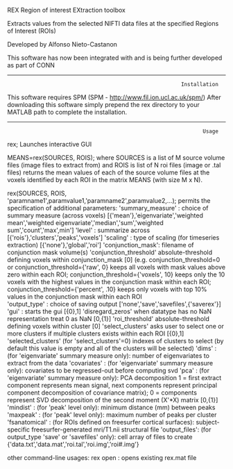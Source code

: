 REX Region of interest EXtraction toolbox

Extracts values from the selected NIFTI data files at the specified Regions of Interest (ROIs)

  Developed by 
     Alfonso Nieto-Castanon
     
  This software has now been integrated with and is being further developed as part of CONN  
     
________________________________________________________________________
                                                            Installation
This software requires SPM (SPM -  http://www.fil.ion.ucl.ac.uk/spm/)
After downloading this software simply prepend the rex directory to 
your MATLAB path to complete the installation. 


________________________________________________________________________
                                                                   Usage
  rex; 
  Launches interactive GUI
 
  MEANS=rex(SOURCES, ROIS);
  where SOURCES is a list of M source volume files (image files to extract from)
  and ROIS is list of N roi files (image or .tal files)
  returns the mean values of each of the source volume files at the voxels
  identified by each ROI in the matrix MEANS (with size M x N).
 
  rex(SOURCES, ROIS, 'paramname1',paramvalue1,'paramname2',paramvalue2,...);
    permits the specification of additional parameters:
        'summary_measure' :     choice of summary measure (across voxels) [{'mean'},'eigenvariate','weighted mean','weighted eigenvariate','median','sum','weighted sum','count','max',min']
        'level' :               summarize across [{'rois'},'clusters','peaks','voxels']
        'scaling' :             type of scaling (for timeseries extraction) [{'none'},'global','roi']
        'conjunction_mask':     filename of conjunction mask volume(s)
        'conjunction_threshold' absolute-threshold defining voxels within conjunction_mask [0] (e.g. conjunction_threshold=0 or conjunction_threshold={'raw', 0} keeps all voxels with mask values above zero within each ROI; conjunction_threshold={'voxels', 10} keeps only the 10 voxels with the highest values in the conjunction mask within each ROI; conjunction_threshold={'percent', .10} keeps only voxels with top 10% values in the conjunction mask within each ROI  
        'output_type' :         choice of saving output ['none','save','savefiles',{'saverex'}]
        'gui' :                 starts the gui [{0},1] 
        'disregard_zeros'       when datatype has no NaN representation treat 0 as NaN [0,{1}]
        'roi_threshold'         absolute-threshold defining voxels within cluster [0]
        'select_clusters'       asks user to select one or more clusters if multiple clusters exists within each ROI [{0},1]
        'selected_clusters'     (for 'select_clusters'=0) indexes of clusters to select (by default this value is empty and all of the clusters will be selected) 
        'dims' :                (for 'eigenvariate' summary measure only): number of eigenvariates to extract from the data
        'covariates' :          (for 'eigenvariate' summary measure only): covariates to be regressed-out before computing svd
        'pca' :                 (for 'eigenvariate' summary measure only): PCA decomposition 1 = first extract component represents mean signal, next components represent principal component decomposition of covariance matrix); 0 = components represent SVD decomposition of the second moment (X'*X) matrix [0,{1}] 
        'mindist' :             (for 'peak' level only): minimum distance (mm) between peaks 
        'maxpeak' :             (for 'peak' level only): maximum number of peaks per cluster
        'fsanatomical' :        (for ROIs defined on freesurfer cortical surfaces): subject-specific freesurfer-generated mri/T1.nii structural file 
        'output_files':         (for output_type 'save' or 'savefiles' only): cell array of files to create {'data.txt','data.mat','roi.tal','roi.img','roi#.img'}
 
  other command-line usages:
  rex open   : opens existing rex.mat file
